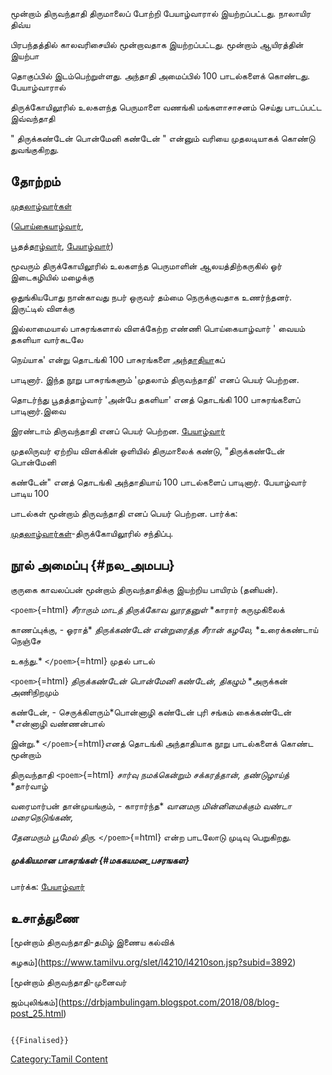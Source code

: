 மூன்றாம் திருவந்தாதி திருமாலைப் போற்றி பேயாழ்வாரால் இயற்றப்பட்டது. நாலாயிர திவ்ய
பிரபந்தத்தில் காலவரிசையில் மூன்றாவதாக இயற்றப்பட்டது. மூன்றாம் ஆயிரத்தின் இயற்பா
தொகுப்பில் இடம்பெற்றுள்ளது. அந்தாதி அமைப்பில் 100 பாடல்களைக் கொண்டது. பேயாழ்வாரால்
திருக்கோயிலூரில் உலகளந்த பெருமாளை வணங்கி மங்களாசாசனம் செய்து பாடப்பட்ட இவ்வந்தாதி
\" திருக்கண்டேன் பொன்மேனி கண்டேன் \" என்னும் வரியை முதலடியாகக் கொண்டு துவங்குகிறது.

## தோற்றம்

[முதலாழ்வார்கள்](முதலாழ்வார்கள் "wikilink")
([பொய்கையாழ்வார்](பொய்கையாழ்வார் "wikilink"),
[பூதத்தாழ்வார்](பூதத்தாழ்வார் "wikilink"), [பேயாழ்வார்](பேயாழ்வார் "wikilink"))
மூவரும் திருக்கோயிலூரில் உலகளந்த பெருமாளின் ஆலயத்திற்கருகில் ஓர் இடைகழியில் மழைக்கு
ஒதுங்கியபோது நான்காவது நபர் ஒருவர் தம்மை நெருக்குவதாக உணர்ந்தனர். இருட்டில் விளக்கு
இல்லாமையால் பாசுரங்களால் விளக்கேற்ற எண்ணி பொய்கையாழ்வார் \' வையம் தகளியா வார்கடலே
நெய்யாக\' என்று தொடங்கி 100 பாசுரங்களை [அந்தாதிய](அந்தாதி "wikilink")ாகப்
பாடினார். இந்த நூறு பாசுரங்களும் \'முதலாம் திருவந்தாதி\' எனப் பெயர் பெற்றன.
தொடர்ந்து பூதத்தாழ்வார் \'அன்பே தகளியா\' எனத் தொடங்கி 100 பாசுரங்களைப் பாடினார்.இவை
இரண்டாம் திருவந்தாதி எனப் பெயர் பெற்றன. [பேயாழ்வார்](பேயாழ்வார் "wikilink")
முதலிருவர் ஏற்றிய விளக்கின் ஒளியில் திருமாலைக் கண்டு, \"திருக்கண்டேன் பொன்மேனி
கண்டேன்\" எனத் தொடங்கி அந்தாதியாய் 100 பாடல்களைப் பாடினார். பேயாழ்வார் பாடிய 100
பாடல்கள் மூன்றாம் திருவந்தாதி எனப் பெயர் பெற்றன. பார்க்க:
[முதலாழ்வார்கள்](முதலாழ்வார்கள் "wikilink")-திருக்கோயிலூரில் சந்திப்பு.

## நூல் அமைப்பு {#நல_அமபப}

குருகை காவலப்பன் மூன்றாம் திருவந்தாதிக்கு இயற்றிய பாயிரம் (தனியன்).

`<poem>`{=html} *சீராரும் மாடத் திருக்கோவ லூரதனுள்* *காரார் கருமுகிலைக்
காணப்புக்கு, - ஓராத்* *திருக்கண்டேன் என்றுரைத்த சீரான் கழலே,* *உரைக்கண்டாய் நெஞ்சே
உகந்து.* `</poem>`{=html} முதல் பாடல்

`<poem>`{=html} *திருக்கண்டேன் பொன்மேனி கண்டேன், திகழும்* *அருக்கன் அணிநிறமும்
கண்டேன், - செருக்கிளரும்*பொன்னாழி கண்டேன் புரி சங்கம் கைக்கண்டேன் *என்னாழி வண்ணன்பால்
இன்று.* `</poem>`{=html}எனத் தொடங்கி அந்தாதியாக நூறு பாடல்களைக் கொண்ட மூன்றாம்
திருவந்தாதி `<poem>`{=html} *சார்வு நமக்கென்றும் சக்கரத்தான், தண்டுழாய்த்* *தார்வாழ்
வரைமார்பன் தான்முயங்கும், - காரார்ந்த* *வானமரு மின்னிமைக்கும் வண்டா மரைநெடுங்கண்,*
*தேனமரும் பூமேல் திரு.* `</poem>`{=html} என்ற பாடலோடு முடிவு பெறுகிறது.

##### முக்கியமான பாசுரங்கள் {#மககயமன_பசரஙகள}

பார்க்க: [பேயாழ்வார்](பேயாழ்வார் "wikilink")

## உசாத்துணை

[மூன்றாம் திருவந்தாதி-தமிழ் இணைய கல்விக்
கழகம்](https://www.tamilvu.org/slet/l4210/l4210son.jsp?subid=3892)

[மூன்றாம் திருவந்தாதி-முனைவர்
ஜம்புலிங்கம்](https://drbjambulingam.blogspot.com/2018/08/blog-post_25.html)

```{=mediawiki}
{{Finalised}}
```
[Category:Tamil Content](Category:Tamil_Content "wikilink")
